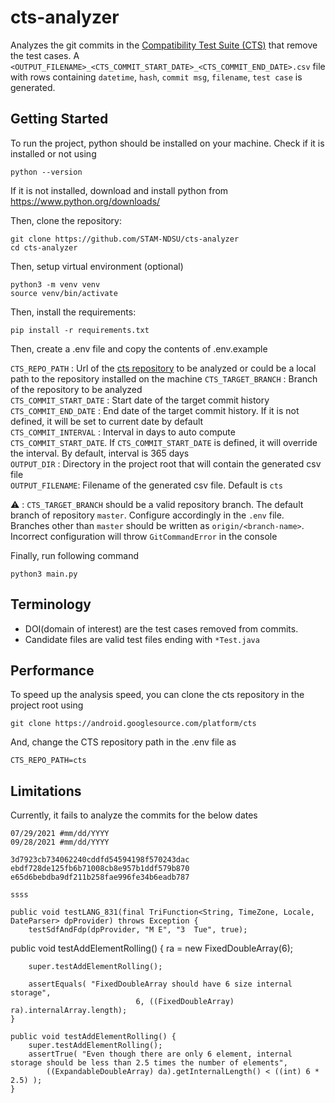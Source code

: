 # cts-analyzer

Analyzes the git commits in the [Compatibility Test Suite (CTS)](https://source.android.com/docs/compatibility/cts) that remove the test cases.
A `<OUTPUT_FILENAME>_<CTS_COMMIT_START_DATE>_<CTS_COMMIT_END_DATE>.csv` file with rows containing `datetime`,  `hash`, `commit msg`, `filename`, `test case`
is generated.

## Getting Started

To run the project, python should be installed on your machine.
Check if it is installed or not using

```
python --version
```

If it is not installed, download and install python from https://www.python.org/downloads/

Then, clone the repository:

```
git clone https://github.com/STAM-NDSU/cts-analyzer
cd cts-analyzer
```

Then, setup virtual environment (optional)

```
python3 -m venv venv
source venv/bin/activate
```

Then, install the requirements:

```
pip install -r requirements.txt
```

Then, create a .env file and copy the contents of .env.example

`CTS_REPO_PATH` : Url of the [cts repository](https://android.googlesource.com/platform/cts) to be analyzed or could be a local path to the repository installed on the machine
`CTS_TARGET_BRANCH` : Branch of the repository to be analyzed  
`CTS_COMMIT_START_DATE` : Start date of the target commit history  
`CTS_COMMIT_END_DATE` : End date of the target commit history. If it is not defined, it will be set to current date by default   
`CTS_COMMIT_INTERVAL` : Interval in days to auto compute `CTS_COMMIT_START_DATE`. If `CTS_COMMIT_START_DATE` is defined, it will override the interval. By default, interval is 365 days  
`OUTPUT_DIR` : Directory in the project root that will contain the generated csv file  
`OUTPUT_FILENAME`: Filename of the generated csv file. Default is `cts`   

 :warning: :  `CTS_TARGET_BRANCH` should be a valid repository branch. The default branch of repository `master`. Configure accordingly in the `.env` file. Branches other than `master` should be written as `origin/<branch-name>`. Incorrect configuration will throw `GitCommandError` in the console

Finally, run following command

```
python3 main.py
```

## Terminology

- DOI(domain of interest) are the test cases removed from commits.
- Candidate files are valid test files ending with `*Test.java`

## Performance

To speed up the analysis speed, you can clone the cts repository in the project root using

```
git clone https://android.googlesource.com/platform/cts
```

And, change the CTS repository path in the .env file as 
```
CTS_REPO_PATH=cts
```


## Limitations
Currently, it fails to analyze the commits for the below dates

```
07/29/2021 #mm/dd/YYYY
09/28/2021 #mm/dd/YYYY

3d7923cb734062240cddfd54594198f570243dac
ebdf728de125fb6b71008cb8e957b1ddf579b870
e65d6bebdba9df211b258fae996fe34b6eadb787

ssss
```

    public void testLANG_831(final TriFunction<String, TimeZone, Locale, DateParser> dpProvider) throws Exception {
        testSdfAndFdp(dpProvider, "M E", "3  Tue", true);


public void testAddElementRolling() {
		ra = new FixedDoubleArray(6);

		super.testAddElementRolling();

		assertEquals( "FixedDoubleArray should have 6 size internal storage", 
								6, ((FixedDoubleArray) ra).internalArray.length);		
	}

    public void testAddElementRolling() {
		super.testAddElementRolling();
		assertTrue( "Even though there are only 6 element, internal storage should be less than 2.5 times the number of elements", 
			((ExpandableDoubleArray) da).getInternalLength() < ((int) 6 * 2.5) );
	}